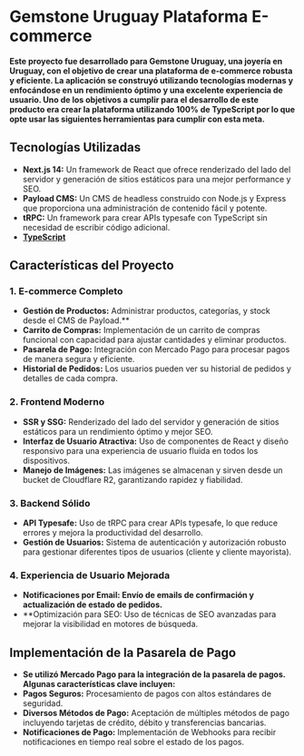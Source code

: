 # Gemstone Uruguay Plataforma E-commerce 

**Este proyecto fue desarrollado para Gemstone Uruguay, una joyería en Uruguay, con el objetivo de crear una plataforma de e-commerce robusta y eficiente. La aplicación se construyó utilizando tecnologías modernas y enfocándose en un rendimiento óptimo y una excelente experiencia de usuario. Uno de los objetivos a cumplir para el desarrollo de este producto era crear la plataforma utilizando 100% de TypeScript por lo que opte usar las siguientes herramientas para cumplir con esta meta.**

## Tecnologías Utilizadas

- **Next.js 14:** Un framework de React que ofrece renderizado del lado del servidor y generación de sitios estáticos para una mejor performance y SEO.
- **Payload CMS:** Un CMS de headless construido con Node.js y Express que proporciona una administración de contenido fácil y potente.
- **tRPC:** Un framework para crear APIs typesafe con TypeScript sin necesidad de escribir código adicional.
- **[TypeScript](https://www.typescriptlang.org/)**

## Características del Proyecto

### 1. **E-commerce Completo**
- **Gestión de Productos:** Administrar productos, categorías, y stock desde el CMS de Payload.**
- **Carrito de Compras:** Implementación de un carrito de compras funcional con capacidad para ajustar cantidades y eliminar productos.
- **Pasarela de Pago:** Integración con Mercado Pago para procesar pagos de manera segura y eficiente.
- **Historial de Pedidos:** Los usuarios pueden ver su historial de pedidos y detalles de cada compra.

### 2. **Frontend Moderno**
- **SSR y SSG:** Renderizado del lado del servidor y generación de sitios estáticos para un rendimiento óptimo y mejor SEO.
- **Interfaz de Usuario Atractiva:** Uso de componentes de React y diseño responsivo para una experiencia de usuario fluida en todos los dispositivos.
- **Manejo de Imágenes:** Las imágenes se almacenan y sirven desde un bucket de Cloudflare R2, garantizando rapidez y fiabilidad.

### 3. **Backend Sólido**
- **API Typesafe:** Uso de tRPC para crear APIs typesafe, lo que reduce errores y mejora la productividad del desarrollo.
- **Gestión de Usuarios:** Sistema de autenticación y autorización robusto para gestionar diferentes tipos de usuarios (cliente y cliente mayorista).

### 4. **Experiencia de Usuario Mejorada**
- **Notificaciones por Email: Envío de emails de confirmación y actualización de estado de pedidos.**
- **Optimización para SEO: Uso de técnicas de SEO avanzadas para mejorar la visibilidad en motores de búsqueda.

## Implementación de la Pasarela de Pago

- **Se utilizó Mercado Pago para la integración de la pasarela de pagos. Algunas características clave incluyen:**
- **Pagos Seguros:** Procesamiento de pagos con altos estándares de seguridad.
- **Diversos Métodos de Pago:** Aceptación de múltiples métodos de pago incluyendo tarjetas de crédito, débito y transferencias bancarias.
- **Notificaciones de Pago:** Implementación de Webhooks para recibir notificaciones en tiempo real sobre el estado de los pagos.


